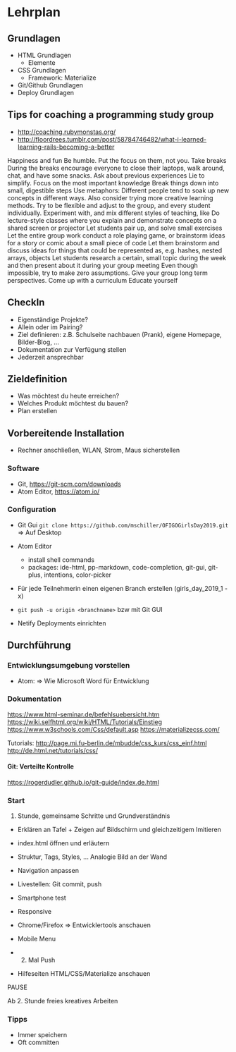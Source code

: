 # Lehrplan

## Grundlagen

- HTML Grundlagen
  - Elemente
- CSS Grundlagen
  - Framework: Materialize
- Git/Github Grundlagen
- Deploy Grundlagen

## Tips for coaching a programming study group

- http://coaching.rubymonstas.org/
- http://floordrees.tumblr.com/post/58784746482/what-i-learned-learning-rails-becoming-a-better

Happiness and fun
Be humble. Put the focus on them, not you.
Take breaks
During the breaks encourage everyone to close their laptops, walk around, chat, and have some snacks.
Ask about previous experiences
Lie to simplify. Focus on the most important knowledge
Break things down into small, digestible steps
Use metaphors: Different people tend to soak up new concepts in different ways.
Also consider trying more creative learning methods.
Try to be flexible and adjust to the group, and every student individually.
Experiment with, and mix different styles of teaching, like
    Do lecture-style classes where you explain and demonstrate concepts on a shared screen or projector
    Let students pair up, and solve small exercises
    Let the entire group work conduct a role playing game, or brainstorm ideas for a story or comic about a small piece of code
    Let them brainstorm and discuss ideas for things that could be represented as, e.g. hashes, nested arrays, objects
    Let students research a certain, small topic during the week and then present about it during your group meeting
Even though impossible, try to make zero assumptions.
Give your group long term perspectives.
Come up with a curriculum
Educate yourself

## CheckIn

- Eigenständige Projekte?
- Allein oder im Pairing?
- Ziel definieren: z.B. Schulseite nachbauen (Prank), eigene Homepage, Bilder-Blog, ...
- Dokumentation zur Verfügung stellen
- Jederzeit ansprechbar

## Zieldefinition

- Was möchtest du heute erreichen?
- Welches Produkt möchtest du bauen?
- Plan erstellen

## Vorbereitende Installation

- Rechner anschließen, WLAN, Strom, Maus sicherstellen

### Software

- Git, https://git-scm.com/downloads
- Atom Editor, https://atom.io/

### Configuration

- Git Gui
`git clone https://github.com/mschiller/OFIGOGirlsDay2019.git` => Auf Desktop

- Atom Editor
  - install shell commands
  - packages: ide-html, pp-markdown, code-completion, git-gui, git-plus, intentions, color-picker

- Für jede Teilnehmerin einen eigenen Branch erstellen (girls_day_2019_1 - x)
- `git push -u origin <branchname>` bzw mit Git GUI
- Netify Deployments einrichten

## Durchführung

### Entwicklungsumgebung vorstellen

- Atom: => Wie Microsoft Word für Entwicklung

### Dokumentation

https://www.html-seminar.de/befehlsuebersicht.htm
https://wiki.selfhtml.org/wiki/HTML/Tutorials/Einstieg
https://www.w3schools.com/Css/default.asp
https://materializecss.com/

Tutorials:
http://page.mi.fu-berlin.de/mbudde/css_kurs/css_einf.html
http://de.html.net/tutorials/css/

#### Git: Verteilte Kontrolle

https://rogerdudler.github.io/git-guide/index.de.html

### Start

1. Stunde, gemeinsame Schritte und Grundverständnis

- Erklären an Tafel + Zeigen auf Bildschirm und gleichzeitigem Imitieren

- index.html öffnen und erläutern
- Struktur, Tags, Styles, ... Analogie Bild an der Wand
- Navigation anpassen
- Livestellen: Git commit, push
- Smartphone test
- Responsive
- Chrome/Firefox => Entwicklertools anschauen
- Mobile Menu
- 2. Mal Push

- Hilfeseiten HTML/CSS/Materialize anschauen

PAUSE

Ab 2. Stunde freies kreatives Arbeiten

### Tipps

- Immer speichern
- Oft committen
